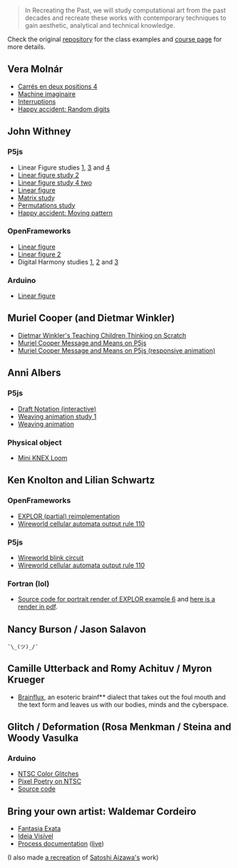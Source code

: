 > In Recreating the Past, we will study computational art from the past decades and recreate these works with contemporary techniques to gain aesthetic, analytical and technical knowledge.

Check the original [repository](https://github.com/ofZach/RTP_SFPC_SUMMER20) for the class examples and [course page](https://sfpc.io/recreatingthepast-spring2020/) for more details.

## Vera Molnár

- [Carrés en deux positions 4](p5js/vera-moln-rcarr-s-en-deux-positions-4/dist)
- [Machine imaginaire](p5js/vera-moln-rimaginary-machine/dist)
- [Interruptions](p5js/vera-moln-rinterruptions/dist)
- [Happy accident: Random digits](p5js/random-digits-animation/dist)

## John Withney

### P5js

- Linear Figure studies [1](p5js/john-withneylinear-figure-1/dist), [3](p5js/john-withneylinear-figure-3/dist) and [4](p5js/john-withneylinear-figure-4-random/dist)
- [Linear figure study 2](p5js/john-withneylinear-figure-2/dist)
- [Linear figure study 4 two](p5js/john-withneylinear-figure-4-two/dist)
- [Linear figure](p5js/john-withneylinear-figure/dist)
- [Matrix study](p5js/john-withneymatrix-study-1/dist)
- [Permutations study](p5js/john-withneypermutations/dist)
- [Happy accident: Moving pattern](https://www.youtube.com/watch?v=T2r_tBrxVjs)

### OpenFrameworks

- [Linear figure](openframeworks/john-withney-linear-figure)
- [Linear figure 2](openframeworks/john-withneylinear-figure-2)
- Digital Harmony studies [1](openframeworks/john-withney-digital-harmony-1), [2](openframeworks/john-withney-digital-harmony-2) and [3](openframeworks/john-withney-digital-harmony-3)

### Arduino

- [Linear figure](arduino/john-withney-linear-figure)

## Muriel Cooper (and Dietmar Winkler)

- [Dietmar Winkler's Teaching Children Thinking on Scratch](https://scratch.mit.edu/projects/404039785/)
- [Muriel Cooper Message and Means on P5js](p5js/muriel-coopermeans-and-message/dist)
- [Muriel Cooper Message and Means on P5js (responsive animation)](p5js/muriel-coopermeans-and-meaning-responsive/dist)

## Anni Albers

### P5js
- [Draft Notation (interactive)](p5js/anni-albersdraft-notation/dist)
- [Weaving animation study 1](p5js/weaving-animation-study-1/dist)
- [Weaving animation](p5js/weaving-animation-study-2/dist)

### Physical object

- [Mini KNEX Loom](objects/miniloom1.jpg)

## Ken Knolton and Lilian Schwartz

### OpenFrameworks

- [EXPLOR (partial) reimplementation](openframeworks/EXPLOR)
- [Wireworld cellular automata output rule 110](openframeworks/wireworld)

### P5js

- [Wireworld blink circuit](p5js/cellular-automata-wireworld-1/dist)
- [Wireworld cellular automata output rule 110](p5js/cellular-automatawireworld-rule-110/dist)

### Fortran (lol)

- [Source code for portrait render of EXPLOR example 6](https://github.com/murilopolese/explor/blob/master/examples/example6_1.explor) and [here is a render in pdf](https://github.com/murilopolese/RTP_SFPC_SUMMER20/blob/master/openframeworks/EXPLOR/example6_1.pdf).

## Nancy Burson / Jason Salavon

`¯\_(ツ)_/¯`

## Camille Utterback and Romy Achituv / Myron Krueger

- [Brainflux](objects/BRAINFLUX.pdf), an esoteric brainf** dialect that takes out the foul mouth and the text form and leaves us with our bodies, minds and the cyberspace.

## Glitch / Deformation (Rosa Menkman / Steina and Woody Vasulka

### Arduino

- [NTSC Color Glitches](https://www.youtube.com/watch?v=5xNUvFZrUEE)
- [Pixel Poetry on NTSC](https://www.youtube.com/watch?v=V1CWwLJ93Tg)
- [Source code](arduino/esp_8_bit)

## Bring your own artist: Waldemar Cordeiro

- [Fantasia Exata](p5js/waldemar-cordeirofantasia-exata-1/dist)
- [Ideia Visível](p5js/waldemar-cordeiroideia-visivel/dist)
- [Process documentation](objects/Recriando_Waldemar_Cordeiro.pdf) ([live](https://docs.google.com/presentation/d/1oZKqfZcPlffNerq9TVY6gtqxfmuuQ71iDdg3lt-sCRc/edit?usp=sharing))

(I also made [a recreation](p5js/satoshi-aizawa/dist) of [Satoshi Aizawa's](https://twitter.com/satoshi_aizawa/status/1236958279395430405) work)
